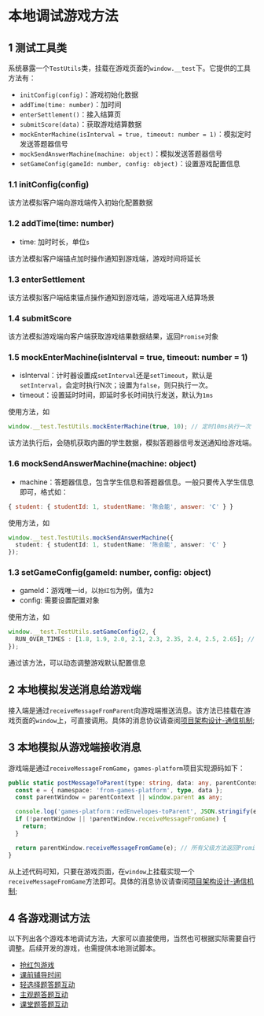 # 本地调试游戏方法

## 1 测试工具类

系统暴露一个`TestUtils`类，挂载在游戏页面的`window.__test`下。它提供的工具方法有：

- `initConfig(config)`：游戏初始化数据
- `addTime(time: number)`：加时间
- `enterSettlement()`：接入结算页
- `submitScore(data)`：获取游戏结算数据
- `mockEnterMachine(isInterval = true, timeout: number = 1)`：模拟定时发送答题器信号
- `mockSendAnswerMachine(machine: object)`：模拟发送答题器信号
- `setGameConfig(gameId: number, config: object)`：设置游戏配置信息

### 1.1 initConfig(config)

该方法模拟客户端向游戏端传入初始化配置数据

### 1.2 addTime(time: number)

- time: 加时时长，单位`s`

该方法模拟客户端锚点加时操作通知到游戏端，游戏时间将延长

### 1.3 enterSettlement

该方法模拟客户端结束锚点操作通知到游戏端，游戏端进入结算场景

### 1.4 submitScore

该方法模拟游戏端向客户端获取游戏结果数据结果，返回`Promise`对象
### 1.5 mockEnterMachine(isInterval = true, timeout: number = 1)

- isInterval：计时器设置成`setInterval`还是`setTimeout`，默认是`setInterval`，会定时执行N次；设置为`false`，则只执行一次。
- timeout：设置延时时间，即延时多长时间执行发送，默认为`1ms`

使用方法，如

```ts
window.__test.TestUtils.mockEnterMachine(true, 10); // 定时10ms执行一次
```

该方法执行后，会随机获取内置的学生数据，模拟答题器信号发送通知给游戏端。

### 1.6 mockSendAnswerMachine(machine: object)

- machine：答题器信息，包含学生信息和答题器信息。一般只要传入学生信息即可，格式如：

```js
{ student: { studentId: 1, studentName: '陈会能', answer: 'C' } }
```

使用方法，如

```ts
window.__test.TestUtils.mockSendAnswerMachine({
  student: { studentId: 1, studentName: '陈会能', answer: 'C' }
});
```

### 1.3 setGameConfig(gameId: number, config: object)

- gameId：游戏唯一id，以`抢红包`为例，值为`2`
- config: 需要设置配置对象

使用方法，如

```ts
window.__test.TestUtils.setGameConfig(2, {
  RUN_OVER_TIMES : [1.8, 1.9, 2.0, 2.1, 2.3, 2.35, 2.4, 2.5, 2.65]; // 跑道运动时长，单位秒
});
```

通过该方法，可以动态调整游戏默认配置信息

## 2 本地模拟发送消息给游戏端

接入端是通过`receiveMessageFromParent`向游戏端推送消息。该方法已挂载在游戏页面的`window`上，可直接调用。具体的消息协议请查阅[项目架构设计-通信机制](../project_architecture.md#2.3);

## 3 本地模拟从游戏端接收消息

游戏端是通过`receiveMessageFromGame`，`games-platform`项目实现源码如下：

```ts
public static postMessageToParent(type: string, data: any, parentContext: any) {
  const e = { namespace: 'from-games-platform', type, data };
  const parentWindow = parentContext || window.parent as any;

  console.log('games-platform：redEnvelopes-toParent', JSON.stringify(e));
  if (!parentWindow || !parentWindow.receiveMessageFromGame) {
    return;
  }

  return parentWindow.receiveMessageFromGame(e); // 所有父级方法返回Promise对象
}
```

从上述代码可知，只要在游戏页面，在`window`上挂载实现一个`receiveMessageFromGame`方法即可。具体的消息协议请查阅[项目架构设计-通信机制](../project_architecture.md#2.3);

## 4 各游戏测试方法

以下列出各个游戏本地调试方法，大家可以直接使用，当然也可根据实际需要自行调整。后续开发的游戏，也需提供本地测试脚本。

- [抢红包游戏](../local_debug/red_envelopes.md)
- [课前辅导时间](../local_debug/before_class_coaching_time.md)
- [轻选择题答题互动](../local_debug/light_choice_question.md)
- [主观题答题互动](../local_debug/subjective_question.md)
- [课堂题答题互动](../local_debug/lectures_question.md)